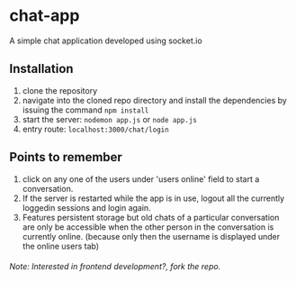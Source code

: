 # chat-app
A simple chat application developed using socket.io
## Installation
1. clone the repository
2. navigate into the cloned repo directory and install the dependencies by issuing the command `npm install`
3. start the server: `nodemon app.js` or `node app.js`
4. entry route: `localhost:3000/chat/login`

## Points to remember
1. click on any one of the users under 'users online' field to start a conversation.
2. If the server is restarted while the app is in use, logout all the currently loggedin sessions and login again.
3. Features persistent storage but old chats of a particular conversation are only be accessible when the other person in the conversation is currently online. (because only then the username is displayed under the online users tab)

###### Note: Interested in frontend development?, fork the repo.
